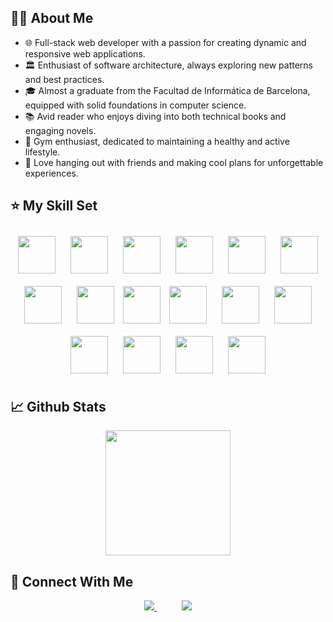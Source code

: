 ## 👨‍💻 About Me

<ul>
  <li>🌐 Full-stack web developer with a passion for creating dynamic and responsive web applications.</li>
  <li>🏛️ Enthusiast of software architecture, always exploring new patterns and best practices.</li>
  <li>🎓 Almost a graduate from the Facultad de Informática de Barcelona, equipped with solid foundations in computer science.</li>
  <li>📚 Avid reader who enjoys diving into both technical books and engaging novels.</li>
  <li>💪 Gym enthusiast, dedicated to maintaining a healthy and active lifestyle.</li>
  <li>🎉 Love hanging out with friends and making cool plans for unforgettable experiences.</li>
</ul>

## ⭐ My Skill Set

<p align=center>
  <img src="https://cdn.jsdelivr.net/gh/devicons/devicon@latest/icons/nestjs/nestjs-original.svg" height="60" width="60" style="margin: 10px;"/>
  <img src="https://cdn.jsdelivr.net/gh/devicons/devicon@latest/icons/nextjs/nextjs-plain.svg" height="60" width="60" style="margin: 10px;"/>
  <img src="https://cdn.jsdelivr.net/gh/devicons/devicon@latest/icons/react/react-original.svg" height="60" width="60" style="margin: 10px;"/>
  <img src="https://cdn.jsdelivr.net/gh/devicons/devicon@latest/icons/typescript/typescript-original.svg" height="60" width="60" style="margin: 10px;"/>        
  <img src="https://cdn.jsdelivr.net/gh/devicons/devicon@latest/icons/javascript/javascript-original.svg" height="60" width="60" style="margin: 10px;"/>                
  <img src="https://cdn.jsdelivr.net/gh/devicons/devicon@latest/icons/sass/sass-original.svg" height="60" width="60" style="margin: 10px;"/>                
  <img src="https://cdn.jsdelivr.net/gh/devicons/devicon@latest/icons/tailwindcss/tailwindcss-original.svg" height="60" width="60" style="margin: 10px;"/>        
  <img src="https://cdn.jsdelivr.net/gh/devicons/devicon@latest/icons/graphql/graphql-plain.svg" height="60" width="60" style="margin: 10px;"/>       
  <img src="https://cdn.jsdelivr.net/gh/devicons/devicon@latest/icons/docker/docker-original.svg" height="60" width="60"/>        
  <img src="https://cdn.jsdelivr.net/gh/devicons/devicon@latest/icons/kubernetes/kubernetes-original.svg" height="60" width="60" style="margin: 10px;"/>        
  <img src="https://cdn.jsdelivr.net/gh/devicons/devicon@latest/icons/amazonwebservices/amazonwebservices-original-wordmark.svg" height="60" width="60" style="margin: 10px;"/>
  <img src="https://cdn.jsdelivr.net/gh/devicons/devicon@latest/icons/googlecloud/googlecloud-original.svg" height="60" width="60" style="margin: 10px;"/>
  <img src="https://cdn.jsdelivr.net/gh/devicons/devicon@latest/icons/postgresql/postgresql-original.svg" height="60" width="60" style="margin: 10px;"/>       
  <img src="https://cdn.jsdelivr.net/gh/devicons/devicon@latest/icons/mongodb/mongodb-original.svg" height="60" width="60" style="margin: 10px;"/>     
  <img src="https://cdn.jsdelivr.net/gh/devicons/devicon@latest/icons/java/java-original.svg" height="60" width="60" style="margin: 10px;"/>      
  <img src="https://cdn.jsdelivr.net/gh/devicons/devicon@latest/icons/spring/spring-original.svg" height="60" width="60" style="margin: 10px;"/>
</p>

## 📈 Github Stats

<div align="center">
  <a href="https://github.com/anuraghazra/github-readme-stats">
    <img height=200 align="center" src="https://github-readme-stats-seven-olive-11.vercel.app/api?username=hectoremanuelpc&show=reviews,prs_merged_percentage&hide=stars,issues,contribs&show_icons=true&theme=radical" />
  </a>
</div>

## 📱 Connect With Me

<p align="center">
    <a href="mailto:emanuel.cuevas03@gmail.com" style="margin: 20px">
        <img src="https://img.shields.io/badge/mail-%23ff4343.svg?&style=for-the-badge&logo=gmail&logoColor=white" />
    </a>
    <a href="https://www.linkedin.com/in/emanuelpc" style="margin: 20px">
        <img src="https://img.shields.io/badge/linkedin-%230A66C2.svg?&style=for-the-badge&logo=linkedin&logoColor=white"/>
    </a>
</p>
